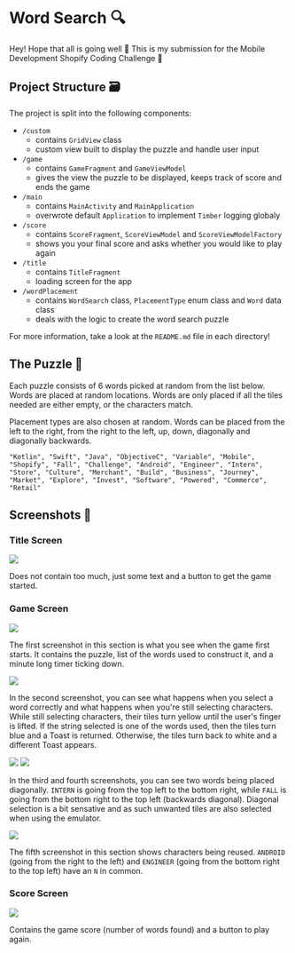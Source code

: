 # Word Search 🔍

Hey! Hope that all is going well 🤠 This is my submission for the Mobile Development Shopify Coding Challenge 🚀

## Project Structure 🗃️
The project is split into the following components:
- `/custom`
  - contains `GridView` class
  - custom view built to display the puzzle and handle user input
- `/game`
  - contains `GameFragment` and `GameViewModel`
  - gives the view the puzzle to be displayed, keeps track of score and ends the game
- `/main`
  - contains `MainActivity` and `MainApplication`
  - overwrote default `Application` to implement `Timber` logging globaly
- `/score`
  - contains `ScoreFragment`, `ScoreViewModel` and `ScoreViewModelFactory`
  - shows you your final score and asks whether you would like to play again
- `/title`
  - contains `TitleFragment`
  - loading screen for the app
- `/wordPlacement`
  - contains `WordSearch` class, `PlacementType` enum class and `Word` data class
  - deals with the logic to create the word search puzzle

For more information, take a look at the `README.md` file in each directory! 

## The Puzzle 🧩
Each puzzle consists of 6 words picked at random from the list below. Words are placed at random locations. Words are only placed if all the tiles needed are either empty, or the characters match.

Placement types are also chosen at random. Words can be placed from the left to the right, from the right to the left, up, down, diagonally and diagonally backwards.

```
"Kotlin", "Swift", "Java", "ObjectiveC", "Variable", "Mobile", "Shopify", "Fall", "Challenge", "Android", "Engineer", "Intern", "Store", "Culture", "Merchant", "Build", "Business", "Journey", "Market", "Explore", "Invest", "Software", "Powered", "Commerce", "Retail" 
```

## Screenshots 📱
### Title Screen
![](screenshots/Screenshot_1588603788.png)

Does not contain too much, just some text and a button to get the game started.

### Game Screen
![](screenshots/Screenshot_1588603931.png)

The first screenshot in this section is what you see when the game first starts. It contains the puzzle, list of the words used to construct it, and a minute long timer ticking down.

![](screenshots/Screenshot_1588603940.png)

In the second screenshot, you can see what happens when you select a word correctly and what happens when you're still selecting characters. While still selecting characters, their tiles turn yellow until the user's finger is lifted. If the string selected is one of the words used, then the tiles turn blue and a Toast is returned. Otherwise, the tiles turn back to white and a different Toast appears.

![](screenshots/Screenshot_1588603956.png)
![](screenshots/Screenshot_1588603970.png)

In the third and fourth screenshots, you can see two words being placed diagonally. `INTERN` is going from the top left to the bottom right, while `FALL` is going from the bottom right to the top left (backwards diagonal). Diagonal selection is a bit sensative and as such unwanted tiles are also selected when using the emulator.

![](screenshots/Screenshot_1588603983.png)

The fifth screenshot in this section shows characters being reused. `ANDROID` (going from the right to the left) and `ENGINEER` (going from the bottom right to the top left) have an `N` in common. 

### Score Screen
![](screenshots/Screenshot_1588603992.png)

Contains the game score (number of words found) and a button to play again.